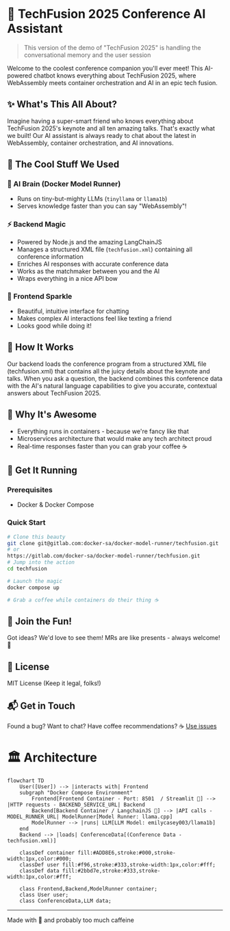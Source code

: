 # 🤖 TechFusion 2025 Conference AI Assistant
> This version of the demo of "TechFusion 2025" is handling the conversational memory and the user session

Welcome to the coolest conference companion you'll ever meet! This AI-powered chatbot knows everything about TechFusion 2025, where WebAssembly meets container orchestration and AI in an epic tech fusion.

## ✨ What's This All About?

Imagine having a super-smart friend who knows everything about TechFusion 2025's keynote and all ten amazing talks. That's exactly what we built! Our AI assistant is always ready to chat about the latest in WebAssembly, container orchestration, and AI innovations.

## 🎯 The Cool Stuff We Used

### 🧠 AI Brain (Docker Model Runner)
- Runs on tiny-but-mighty LLMs (`tinyllama` or `llama1b`)
- Serves knowledge faster than you can say "WebAssembly"!

### ⚡ Backend Magic
- Powered by Node.js and the amazing LangChainJS
- Manages a structured XML file (`techfusion.xml`) containing all conference information
- Enriches AI responses with accurate conference data
- Works as the matchmaker between you and the AI
- Wraps everything in a nice API bow

### 💅 Frontend Sparkle
- Beautiful, intuitive interface for chatting
- Makes complex AI interactions feel like texting a friend
- Looks good while doing it!

## 🎯 How It Works

Our backend loads the conference program from a structured XML file (techfusion.xml) that contains all the juicy details about the keynote and talks. When you ask a question, the backend combines this conference data with the AI's natural language capabilities to give you accurate, contextual answers about TechFusion 2025.

## 🌟 Why It's Awesome


- Everything runs in containers - because we're fancy like that
- Microservices architecture that would make any tech architect proud
- Real-time responses faster than you can grab your coffee ☕

## 🚀 Get It Running

### Prerequisites
- Docker & Docker Compose 

### Quick Start 
```bash
# Clone this beauty
git clone git@gitlab.com:docker-sa/docker-model-runner/techfusion.git
# or
https://gitlab.com/docker-sa/docker-model-runner/techfusion.git
# Jump into the action
cd techfusion

# Launch the magic
docker compose up

# Grab a coffee while containers do their thing ☕
```

## 🤝 Join the Fun!

Got ideas? We'd love to see them! MRs are like presents - always welcome! 🎁

## 📜 License

MIT License (Keep it legal, folks!)

## 📬 Get in Touch

Found a bug? Want to chat? Have coffee recommendations? ☕
[Use issues](https://gitlab.com/docker-sa/docker-model-runner/techfusion/-/issues)


# 🏛️ Architecture


```mermaid
flowchart TD
    User([User]) --> |interacts with| Frontend
    subgraph "Docker Compose Environment"
        Frontend[Frontend Container - Port: 8501  / Streamlit 👑] --> |HTTP requests - BACKEND_SERVICE_URL| Backend
        Backend[Backend Container / LangchainJS 🦜] --> |API calls - MODEL_RUNNER_URL| ModelRunner[Model Runner: llama.cpp]
        ModelRunner --> |runs| LLM[LLM Model: emilycasey003/llama1b]
    end
    Backend --> |loads| ConferenceData[(Conference Data - techfusion.xml)]

    classDef container fill:#ADD8E6,stroke:#000,stroke-width:1px,color:#000;
    classDef user fill:#f96,stroke:#333,stroke-width:1px,color:#fff;
    classDef data fill:#2bbd7e,stroke:#333,stroke-width:1px,color:#fff;
    
    class Frontend,Backend,ModelRunner container;
    class User user;
    class ConferenceData,LLM data;
```


---

Made with 💖 and probably too much caffeine